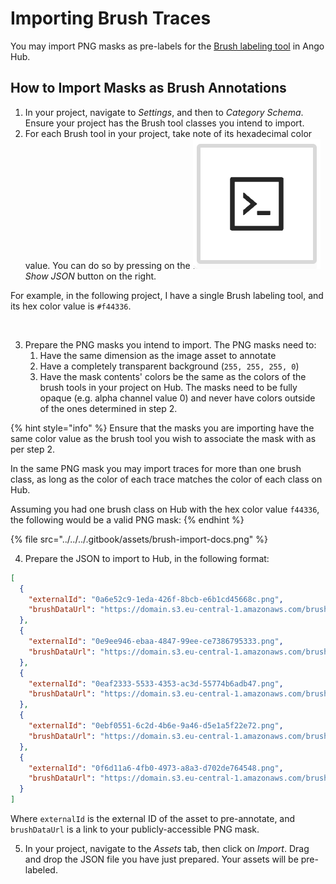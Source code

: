 # Importing Brush Traces

You may import PNG masks as pre-labels for the [Brush labeling tool](../../../labeling/labeling-tools/brush-bucket.md) in Ango Hub.

## How to Import Masks as Brush Annotations

1. In your project, navigate to _Settings_, and then to _Category Schema_. Ensure your project has the Brush tool classes you intend to import.
2. For each Brush tool in your project, take note of its hexadecimal color value. You can do so by pressing on the <img src="../../../.gitbook/assets/image.png" alt="" data-size="line"> _Show JSON_ button on the right.

For example, in the following project, I have a single Brush labeling tool, and its hex color value is `#f44336`.

<figure><img src="../../../.gitbook/assets/image (79).png" alt=""><figcaption></figcaption></figure>

3. Prepare the PNG masks you intend to import. The PNG masks need to:
   1. Have the same dimension as the image asset to annotate
   2. Have a completely transparent background (`255, 255, 255, 0`)
   3. Have the mask contents' colors be the same as the colors of the brush tools in your project on Hub. The masks need to be fully opaque (e.g. alpha channel value 0) and never have colors outside of the ones determined in step 2.

{% hint style="info" %}
Ensure that the masks you are importing have the same color value as the brush tool you wish to associate the mask with as per step 2.

In the same PNG mask you may import traces for more than one brush class, as long as the color of each trace matches the color of each class on Hub.

Assuming you had one brush class on Hub with the hex color value `f44336`, the following would be a valid PNG mask:
{% endhint %}

{% file src="../../../.gitbook/assets/brush-import-docs.png" %}

4. Prepare the JSON to import to Hub, in the following format:

```json
[
  {
    "externalId": "0a6e52c9-1eda-426f-8bcb-e6b1cd45668c.png",
    "brushDataUrl": "https://domain.s3.eu-central-1.amazonaws.com/brush-import-samples/0a6e52c9-1eda-426f-8bcb-e6b1cd45668c.png"
  },
  {
    "externalId": "0e9ee946-ebaa-4847-99ee-ce7386795333.png",
    "brushDataUrl": "https://domain.s3.eu-central-1.amazonaws.com/brush-import-samples/0e9ee946-ebaa-4847-99ee-ce7386795333.png"
  },
  {
    "externalId": "0eaf2333-5533-4353-ac3d-55774b6adb47.png",
    "brushDataUrl": "https://domain.s3.eu-central-1.amazonaws.com/brush-import-samples/0eaf2333-5533-4353-ac3d-55774b6adb47.png"
  },
  {
    "externalId": "0ebf0551-6c2d-4b6e-9a46-d5e1a5f22e72.png",
    "brushDataUrl": "https://domain.s3.eu-central-1.amazonaws.com/brush-import-samples/0ebf0551-6c2d-4b6e-9a46-d5e1a5f22e72.png"
  },
  {
    "externalId": "0f6d11a6-4fb0-4973-a8a3-d702de764548.png",
    "brushDataUrl": "https://domain.s3.eu-central-1.amazonaws.com/brush-import-samples/0f6d11a6-4fb0-4973-a8a3-d702de764548.png"
  }
]
```

Where `externalId` is the external ID of the asset to pre-annotate, and `brushDataUrl` is a link to your publicly-accessible PNG mask.

5. In your project, navigate to the _Assets_ tab, then click on _Import_. Drag and drop the JSON file you have just prepared. Your assets will be pre-labeled.
